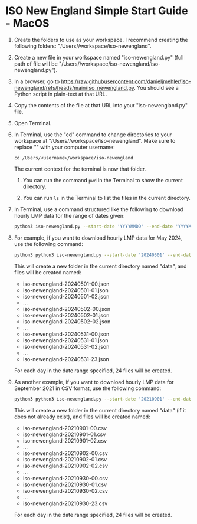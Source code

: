 # ISO New England Simple Start Guide - MacOS

1. Create the folders to use as your workspace. I recommend creating the following folders: "/Users/<username>/workspace/iso-newengland".

1. Create a new file in your workspace named "iso-newengland.py" (full path of file will be "/Users/<username>/workspace/iso-newengland/iso-newengland.py").

1. In a browser, go to https://raw.githubusercontent.com/danieljmehler/iso-newengland/refs/heads/main/iso_newengland.py. You should see a Python script in plain-text at that URL.

1. Copy the contents of the file at that URL into your "iso-newengland.py" file.

1. Open Terminal.

1. In Terminal, use the "cd" command to change directories to your workspace at "/Users/<username>/workspace/iso-newengland". Make sure to replace "<username>" with your computer username:

    `cd /Users/<username>/workspace/iso-newengland`

    The current context for the terminal is now that folder.

    1. You can run the command `pwd` in the Terminal to show the current directory.

    1. You can run `ls` in the Terminal to list the files in the current directory.

1. In Terminal, use a command structured like the following to download hourly LMP data for the range of dates given:

    ```bash
    python3 iso-newengland.py --start-date 'YYYYMMDD' --end-date 'YYYYMMDD' --username 'JohnDoe@gmail.com' --password 'MyP@$$w0rd01' --output-dir './data'
    ```

1. For example, if you want to download hourly LMP data for May 2024, use the following command:

    ```bash
    python3 python3 iso-newengland.py --start-date '20240501' --end-date '20240531' --username 'JohnDoe@gmail.com' --password 'MyP@$$w0rd01' --output-dir './data'
    ```

    This will create a new folder in the current directory named "data", and files will be created named:
    
    * iso-newengland-20240501-00.json
    * iso-newengland-20240501-01.json
    * iso-newengland-20240501-02.json
    * ...
    * iso-newengland-20240502-00.json
    * iso-newengland-20240502-01.json
    * iso-newengland-20240502-02.json
    * ...
    * iso-newengland-20240531-00.json
    * iso-newengland-20240531-01.json
    * iso-newengland-20240531-02.json
    * ...
    * iso-newengland-20240531-23.json

    For each day in the date range specified, 24 files will be created.

1. As another example, if you want to download hourly LMP data for September 2021 in CSV format, use the following command:

    ```bash
    python3 python3 iso-newengland.py --start-date '20210901' --end-date '20210930' --username 'JohnDoe@gmail.com' --password 'MyP@$$w0rd01' --output-dir './data' --csv
    ```

    This will create a new folder in the current directory named "data" (if it does not already exist), and files will be created named:
    
    * iso-newengland-20210901-00.csv
    * iso-newengland-20210901-01.csv
    * iso-newengland-20210901-02.csv
    * ...
    * iso-newengland-20210902-00.csv
    * iso-newengland-20210902-01.csv
    * iso-newengland-20210902-02.csv
    * ...
    * iso-newengland-20210930-00.csv
    * iso-newengland-20210930-01.csv
    * iso-newengland-20210930-02.csv
    * ...
    * iso-newengland-20210930-23.csv

    For each day in the date range specified, 24 files will be created.